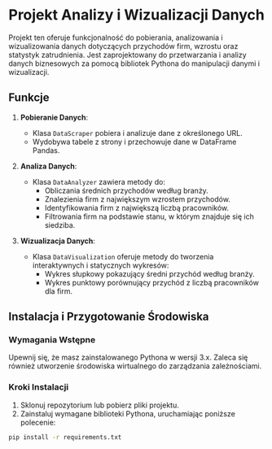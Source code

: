 # Projekt Analizy i Wizualizacji Danych

Projekt ten oferuje funkcjonalność do pobierania, analizowania i wizualizowania danych dotyczących przychodów firm, wzrostu oraz statystyk zatrudnienia. Jest zaprojektowany do przetwarzania i analizy danych biznesowych za pomocą bibliotek Pythona do manipulacji danymi i wizualizacji.

## Funkcje

1. **Pobieranie Danych**:
    - Klasa `DataScraper` pobiera i analizuje dane z określonego URL.
    - Wydobywa tabele z strony i przechowuje dane w DataFrame Pandas.

2. **Analiza Danych**:
    - Klasa `DataAnalyzer` zawiera metody do:
        - Obliczania średnich przychodów według branży.
        - Znalezienia firm z największym wzrostem przychodów.
        - Identyfikowania firm z największą liczbą pracowników.
        - Filtrowania firm na podstawie stanu, w którym znajduje się ich siedziba.

3. **Wizualizacja Danych**:
    - Klasa `DataVisualization` oferuje metody do tworzenia interaktywnych i statycznych wykresów:
        - Wykres słupkowy pokazujący średni przychód według branży.
        - Wykres punktowy porównujący przychód z liczbą pracowników dla firm.

## Instalacja i Przygotowanie Środowiska

### Wymagania Wstępne

Upewnij się, że masz zainstalowanego Pythona w wersji 3.x. Zaleca się również utworzenie środowiska wirtualnego do zarządzania zależnościami.

### Kroki Instalacji

1. Sklonuj repozytorium lub pobierz pliki projektu.
2. Zainstaluj wymagane biblioteki Pythona, uruchamiając poniższe polecenie:

```bash
pip install -r requirements.txt
```